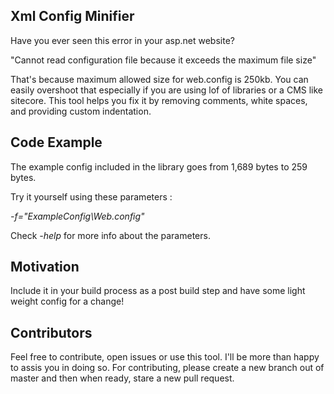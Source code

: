 ## Xml Config Minifier

Have you ever seen this error in your asp.net website? 

"Cannot read configuration file because it exceeds the maximum file size" 

That's because maximum allowed size for web.config is 250kb. 
You can easily overshoot that especially if you are using lof of libraries or a CMS like sitecore. 
This tool helps you fix it by removing comments, white spaces, and providing custom indentation. 

## Code Example

The example config included in the library goes from 1,689 bytes to 259 bytes. 

Try it yourself using these parameters : 

*-f="ExampleConfig\\Web.config"*

Check *-help* for more info about the parameters. 

## Motivation

Include it in your build process as a post build step and have some light weight config for a change! 

## Contributors

Feel free to contribute, open issues or use this tool. I'll be more than happy to assis you in doing so. For contributing, please create a new branch out of master and then when ready, stare a new pull request.





